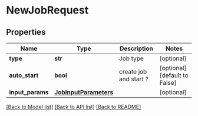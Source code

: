 # NewJobRequest

## Properties
Name | Type | Description | Notes
------------ | ------------- | ------------- | -------------
**type** | **str** | Job type | [optional] 
**auto_start** | **bool** | create job and start ? | [optional] [default to False]
**input_params** | [**JobInputParameters**](JobInputParameters.md) |  | [optional] 

[[Back to Model list]](../README.md#documentation-for-models) [[Back to API list]](../README.md#documentation-for-api-endpoints) [[Back to README]](../README.md)


